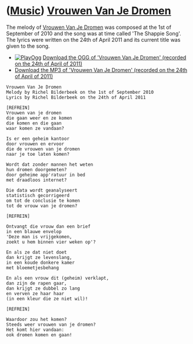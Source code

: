 # ([Music](Music.htm)) [Vrouwen Van Je Dromen](SongVrouwenVanJeDromen.htm)

The melody of [Vrouwen Van Je Dromen](SongVrouwenVanJeDromen.htm) was
composed at the 1st of September of 2010 and the song was at time called
'The Shappie Song'. The lyrics were written on the 24th of April 2011
and its current title was given to the song.

 * [![PlayOgg](http://static.fsf.org/playogg/Play_ogg_80x15.png "I support PlayOgg!")](http://playogg.org) [Download the OGG of 'Vrouwen Van Je Dromen' (recorded on the 24th of April of 2011)](http://www.richelbilderbeek.nl/CD07_VrouwenVanJeDromen20110424.ogg)
 * [Download the MP3 of 'Vrouwen Van Je Dromen' (recorded on the 24th of April of 2011)](http://www.richelbilderbeek.nl/CD07_VrouwenVanJeDromen20110424.mp3)

```
Vrouwen Van Je Dromen
Melody by Richel Bilderbeek on the 1st of September 2010
Lyrics by Richel Bilderbeek on the 24th of April 2011

[REFREIN]
Vrouwen van je dromen
die gaan weer en ze komen
die komen en die gaan
waar komen ze vandaan?

Is er een geheim kantoor
door vrouwen en ervoor
die de vrouwen van je dromen
naar je toe laten komen?

Wordt dat zonder mannen het weten
hun dromen doorgemeten?
door geheime app'ratuur in bed
met draadloos internet?

Die data wordt geanalyseert
statistisch gecorrigeerd
om tot de conclusie te komen
tot de vrouw van je dromen?

[REFREIN]

Ontvangt die vrouw dan een brief
in een blauwe envelop
'Deze man is vrijgekomen,
zoekt u hem binnen vier weken op'?

En als ze dat niet doet
dan krijgt ze levenslang,
in een koude donkere kamer
met bloemetjesbehang

En als een vrouw dit (geheim) verklapt,
dan zijn de rapen gaar,
dan krijgt ze dubbel zo lang
en verven ze haar haar 
(in een kleur die ze niet wil)!

[REFREIN]

Waardoor zou het komen?
Steeds weer vrouwen van je dromen?
Het komt hier vandaan:
ook dromen komen en gaan!
```
